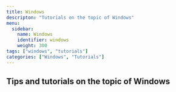 ```yaml
---
title: Windows
descripton: "Tutorials on the topic of Windows"
menu:
  sidebar:
    name: Windows
    identifier: windows
    weight: 300
tags: ["windows", "tutorials"]
categories: ["Windows", "Tutorials"]
---
```

## Tips and tutorials on the topic of **Windows**